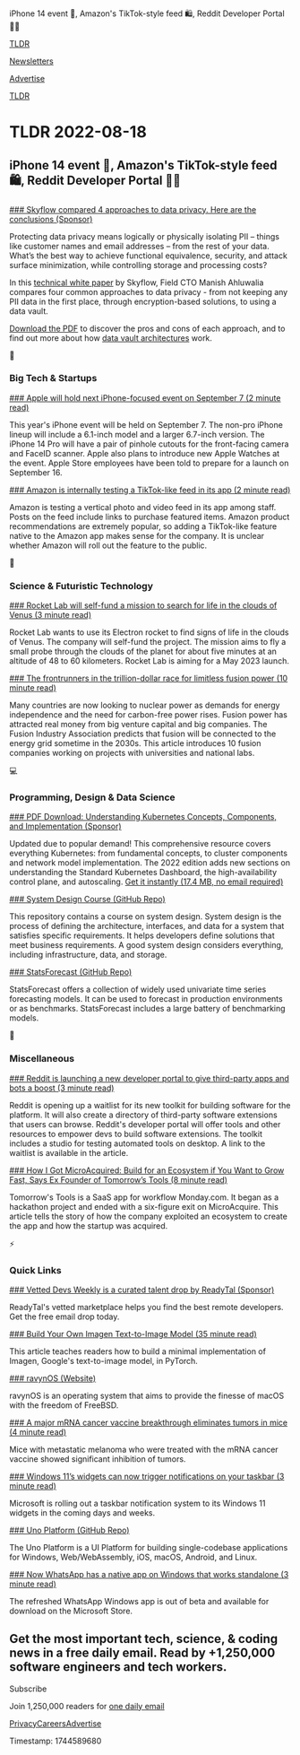 iPhone 14 event 📱, Amazon's TikTok-style feed 🛍️, Reddit Developer Portal 👨‍💻

[TLDR](/)

[Newsletters](/newsletters)

[Advertise](https://advertise.tldr.tech/)

[TLDR](/)

# TLDR 2022-08-18

## iPhone 14 event 📱, Amazon's TikTok-style feed 🛍️, Reddit Developer Portal 👨‍💻

### 

[### Skyflow compared 4 approaches to data privacy. Here are the conclusions (Sponsor)](https://info.skyflow.com/what-is-a-data-vault-tldr?utm_source=tldr&amp;utm_medium=newsletter&amp;utm_campaign=tldr+2022)

Protecting data privacy means logically or physically isolating PII – things like customer names and email addresses – from the rest of your data. What’s the best way to achieve functional equivalence, security, and attack surface minimization, while controlling storage and processing costs?

In this [technical white paper](https://info.skyflow.com/what-is-a-data-vault-tldr?utm_source=TLDR&utm_medium=newsletter&utm_campaign=TLDR+2022) by Skyflow, Field CTO Manish Ahluwalia compares four common approaches to data privacy - from not keeping any PII data in the first place, through encryption-based solutions, to using a data vault.

[Download the PDF](https://info.skyflow.com/what-is-a-data-vault-tldr?utm_source=TLDR&utm_medium=newsletter&utm_campaign=TLDR+2022) to discover the pros and cons of each approach, and to find out more about how [data vault architectures](https://info.skyflow.com/what-is-a-data-vault-tldr?utm_source=TLDR&utm_medium=newsletter&utm_campaign=TLDR+2022) work.

📱

### Big Tech & Startups

[### Apple will hold next iPhone-focused event on September 7 (2 minute read)](https://arstechnica.com/gadgets/2022/08/report-apple-will-hold-next-iphone-focused-event-on-september-7/?utm_source=tldrnewsletter)

This year's iPhone event will be held on September 7. The non-pro iPhone lineup will include a 6.1-inch model and a larger 6.7-inch version. The iPhone 14 Pro will have a pair of pinhole cutouts for the front-facing camera and FaceID scanner. Apple also plans to introduce new Apple Watches at the event. Apple Store employees have been told to prepare for a launch on September 16.

[### Amazon is internally testing a TikTok-like feed in its app (2 minute read)](https://techcrunch.com/2022/08/17/amazon-is-internally-testing-a-tiktok-like-feed-in-its-app/?utm_source=tldrnewsletter)

Amazon is testing a vertical photo and video feed in its app among staff. Posts on the feed include links to purchase featured items. Amazon product recommendations are extremely popular, so adding a TikTok-like feature native to the Amazon app makes sense for the company. It is unclear whether Amazon will roll out the feature to the public.

🚀

### Science & Futuristic Technology

[### Rocket Lab will self-fund a mission to search for life in the clouds of Venus (3 minute read)](https://arstechnica.com/science/2022/08/rocket-lab-will-self-fund-a-mission-to-search-for-life-in-the-clouds-of-venus/?utm_source=tldrnewsletter)

Rocket Lab wants to use its Electron rocket to find signs of life in the clouds of Venus. The company will self-fund the project. The mission aims to fly a small probe through the clouds of the planet for about five minutes at an altitude of 48 to 60 kilometers. Rocket Lab is aiming for a May 2023 launch.

[### The frontrunners in the trillion-dollar race for limitless fusion power (10 minute read)](https://www.fastcompany.com/90779799/the-frontrunners-in-the-trillion-dollar-race-for-limitless-fusion-power?utm_source=tldrnewsletter)

Many countries are now looking to nuclear power as demands for energy independence and the need for carbon-free power rises. Fusion power has attracted real money from big venture capital and big companies. The Fusion Industry Association predicts that fusion will be connected to the energy grid sometime in the 2030s. This article introduces 10 fusion companies working on projects with universities and national labs.

💻

### Programming, Design & Data Science

[### PDF Download: Understanding Kubernetes Concepts, Components, and Implementation (Sponsor)](https://www.linode.com/content/kubernetes-guide/?utm_source=tldr&amp;utm_medium=newsletter_sponsorship&amp;utm_campaign=newsletter_sponsorship-tldr-kubernetes&amp;utm_content=&amp;utm_term=)

Updated due to popular demand! This comprehensive resource covers everything Kubernetes: from fundamental concepts, to cluster components and network model implementation. The 2022 edition adds new sections on understanding the Standard Kubernetes Dashboard, the high-availability control plane, and autoscaling. [Get it instantly (17.4 MB, no email required)](https://www.linode.com/content/kubernetes-guide/?utm_source=tldr&utm_medium=newsletter_sponsorship&utm_campaign=newsletter_sponsorship-tldr-kubernetes&utm_content=&utm_term=)

[### System Design Course (GitHub Repo)](https://github.com/karanpratapsingh/system-design?utm_source=tldrnewsletter)

This repository contains a course on system design. System design is the process of defining the architecture, interfaces, and data for a system that satisfies specific requirements. It helps developers define solutions that meet business requirements. A good system design considers everything, including infrastructure, data, and storage.

[### StatsForecast (GitHub Repo)](https://github.com/nixtla/statsforecast?utm_source=tldrnewsletter)

StatsForecast offers a collection of widely used univariate time series forecasting models. It can be used to forecast in production environments or as benchmarks. StatsForecast includes a large battery of benchmarking models.

🎁

### Miscellaneous

[### Reddit is launching a new developer portal to give third-party apps and bots a boost (3 minute read)](https://techcrunch.com/2022/08/17/reddit-developer-platform/?utm_source=tldrnewsletter)

Reddit is opening up a waitlist for its new toolkit for building software for the platform. It will also create a directory of third-party software extensions that users can browse. Reddit's developer portal will offer tools and other resources to empower devs to build software extensions. The toolkit includes a studio for testing automated tools on desktop. A link to the waitlist is available in the article.

[### How I Got MicroAcquired: Build for an Ecosystem if You Want to Grow Fast, Says Ex Founder of Tomorrow’s Tools (8 minute read)](https://resources.microacquire.com/how-i-got-microacquired-build-for-ecosystem/?utm_source=tldrnewsletter)

Tomorrow's Tools is a SaaS app for workflow Monday.com. It began as a hackathon project and ended with a six-figure exit on MicroAcquire. This article tells the story of how the company exploited an ecosystem to create the app and how the startup was acquired.

⚡

### Quick Links

[### Vetted Devs Weekly is a curated talent drop by ReadyTal (Sponsor)](https://mailchi.mp/readytal/vetted-devs-weekly)

ReadyTal's vetted marketplace helps you find the best remote developers. Get the free email drop today.

[### Build Your Own Imagen Text-to-Image Model (35 minute read)](https://www.assemblyai.com/blog/build-your-own-imagen-text-to-image-model/?utm_source=tldrnewsletter)

This article teaches readers how to build a minimal implementation of Imagen, Google's text-to-image model, in PyTorch.

[### ravynOS (Website)](https://ravynos.com/?utm_source=tldrnewsletter)

ravynOS is an operating system that aims to provide the finesse of macOS with the freedom of FreeBSD.

[### A major mRNA cancer vaccine breakthrough eliminates tumors in mice (4 minute read)](https://interestingengineering.com/health/mrna-cancer-vaccine-breakthrough-eliminates-tumors?utm_source=tldrnewsletter)

Mice with metastatic melanoma who were treated with the mRNA cancer vaccine showed significant inhibition of tumors.

[### Windows 11’s widgets can now trigger notifications on your taskbar (3 minute read)](https://www.theverge.com/2022/8/17/23309429/microsoft-windows-11-widgets-notifications-taskbar?scrolla=5eb6d68b7fedc32c19ef33b4?utm_source=tldrnewsletter)

Microsoft is rolling out a taskbar notification system to its Windows 11 widgets in the coming days and weeks.

[### Uno Platform (GitHub Repo)](https://github.com/unoplatform/uno?utm_source=tldrnewsletter)

The Uno Platform is a UI Platform for building single-codebase applications for Windows, Web/WebAssembly, iOS, macOS, Android, and Linux.

[### Now WhatsApp has a native app on Windows that works standalone (3 minute read)](https://www.theverge.com/2022/8/16/23308672/whatsapp-windows-refresh-linked-devices-desktop-meta?scrolla=5eb6d68b7fedc32c19ef33b4?utm_source=tldrnewsletter)

The refreshed WhatsApp Windows app is out of beta and available for download on the Microsoft Store.

## Get the most important tech, science, & coding news in a free daily email. Read by +1,250,000 software engineers and tech workers.

Subscribe

Join 1,250,000 readers for [one daily email](/api/latest/tech)

[Privacy](/privacy)[Careers](https://jobs.ashbyhq.com/tldr.tech)[Advertise](/tech/advertise)

Timestamp: 1744589680